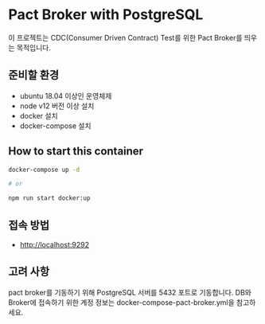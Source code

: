# Pact Broker with PostgreSQL

이 프로젝트는 CDC(Consumer Driven Contract) Test를 위한 Pact Broker를 띄우는 목적입니다.

## 준비할 환경

- ubuntu 18.04 이상인 운영체제
- node v12 버전 이상 설치
- docker 설치
- docker-compose 설치

## How to start this container

```bash
docker-compose up -d

# or

npm run start docker:up
```

## 접속 방법

- <http://localhost:9292>

## 고려 사항

pact broker를 기동하기 위해 PostgreSQL 서버를 5432 포트로 기동합니다.
DB와 Broker에 접속하기 위한 계정 정보는 docker-compose-pact-broker.yml을 참고하세요.
